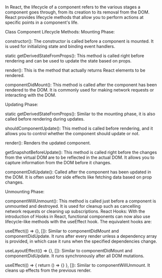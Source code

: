 In React, the lifecycle of a component refers to the various stages a component goes through, from its creation to its removal from the DOM. React provides lifecycle methods that allow you to perform actions at specific points in a component's life.

Class Component Lifecycle Methods:
Mounting Phase:

constructor(): The constructor is called before a component is mounted. It is used for initializing state and binding event handlers.

static getDerivedStateFromProps(): This method is called right before rendering and can be used to update the state based on props.

render(): This is the method that actually returns React elements to be rendered.

componentDidMount(): This method is called after the component has been rendered to the DOM. It is commonly used for making network requests or interacting with the DOM.

Updating Phase:

static getDerivedStateFromProps(): Similar to the mounting phase, it is also called before rendering during updates.

shouldComponentUpdate(): This method is called before rendering, and it allows you to control whether the component should update or not.

render(): Renders the updated component.

getSnapshotBeforeUpdate(): This method is called right before the changes from the virtual DOM are to be reflected in the actual DOM. It allows you to capture information from the DOM before it changes.

componentDidUpdate(): Called after the component has been updated in the DOM. It is often used for side effects like fetching data based on prop changes.

Unmounting Phase:

componentWillUnmount(): This method is called just before a component is unmounted and destroyed. It is used for cleanup such as cancelling network requests or cleaning up subscriptions.
React Hooks:
With the introduction of Hooks in React, functional components can now also use lifecycle-like methods with the useEffect hook. The equivalent hooks are:

useEffect(() => {}, []): Similar to componentDidMount and componentDidUpdate. It runs after every render unless a dependency array is provided, in which case it runs when the specified dependencies change.

useLayoutEffect(() => {}, []): Similar to componentDidMount and componentDidUpdate. It runs synchronously after all DOM mutations.

useEffect(() => { return () => {} }, []): Similar to componentWillUnmount. It cleans up effects from the previous render.
